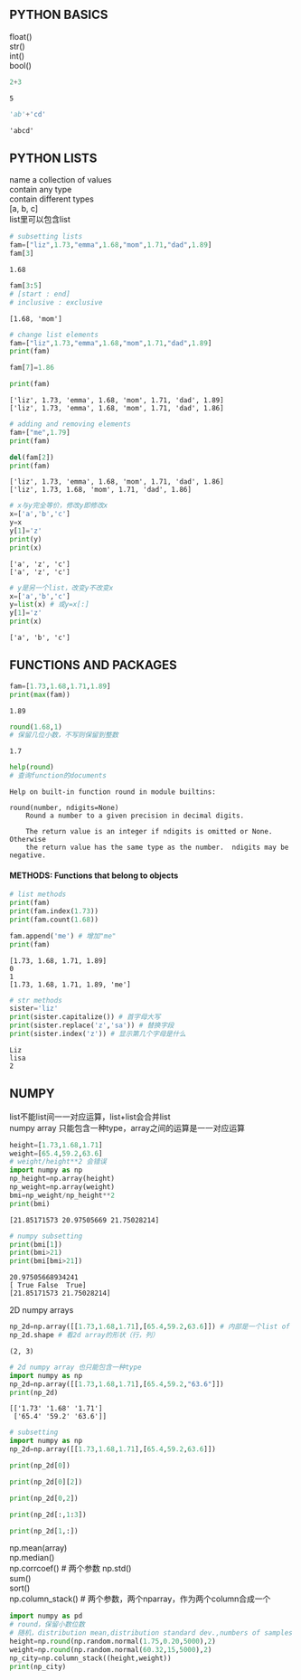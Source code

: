 
## PYTHON BASICS

float()  
str()  
int()  
bool()



```python
2+3
```




    5




```python
'ab'+'cd'
```




    'abcd'



## PYTHON LISTS
name a collection of values  
contain any type  
contain different types  
[a, b, c]  
list里可以包含list


```python
# subsetting lists
fam=["liz",1.73,"emma",1.68,"mom",1.71,"dad",1.89]
fam[3]
```




    1.68




```python
fam[3:5]
# [start : end]
# inclusive : exclusive
```




    [1.68, 'mom']




```python
# change list elements
fam=["liz",1.73,"emma",1.68,"mom",1.71,"dad",1.89]
print(fam)

fam[7]=1.86

print(fam)
```

    ['liz', 1.73, 'emma', 1.68, 'mom', 1.71, 'dad', 1.89]
    ['liz', 1.73, 'emma', 1.68, 'mom', 1.71, 'dad', 1.86]
    


```python
# adding and removing elements
fam+["me",1.79]
print(fam)

del(fam[2])
print(fam)
```

    ['liz', 1.73, 'emma', 1.68, 'mom', 1.71, 'dad', 1.86]
    ['liz', 1.73, 1.68, 'mom', 1.71, 'dad', 1.86]
    


```python
# x与y完全等价，修改y即修改x
x=['a','b','c']
y=x
y[1]='z'
print(y)
print(x)
```

    ['a', 'z', 'c']
    ['a', 'z', 'c']
    


```python
# y是另一个list，改变y不改变x
x=['a','b','c']
y=list(x) # 或y=x[:]
y[1]='z'
print(x)
```

    ['a', 'b', 'c']
    

## FUNCTIONS AND PACKAGES


```python
fam=[1.73,1.68,1.71,1.89]
print(max(fam))
```

    1.89
    


```python
round(1.68,1)
# 保留几位小数，不写则保留到整数
```




    1.7




```python
help(round)
# 查询function的documents
```

    Help on built-in function round in module builtins:
    
    round(number, ndigits=None)
        Round a number to a given precision in decimal digits.
        
        The return value is an integer if ndigits is omitted or None.  Otherwise
        the return value has the same type as the number.  ndigits may be negative.
    
    

#### METHODS: Functions that belong to objects



```python
# list methods
print(fam)
print(fam.index(1.73))
print(fam.count(1.68))

fam.append('me') # 增加"me"
print(fam)
```

    [1.73, 1.68, 1.71, 1.89]
    0
    1
    [1.73, 1.68, 1.71, 1.89, 'me']
    


```python
# str methods
sister='liz'
print(sister.capitalize()) # 首字母大写
print(sister.replace('z','sa')) # 替换字段
print(sister.index('z')) # 显示第几个字母是什么
```

    Liz
    lisa
    2
    

## NUMPY

list不能list间一一对应运算，list+list会合并list  
numpy array 只能包含一种type，array之间的运算是一一对应运算


```python
height=[1.73,1.68,1.71]
weight=[65.4,59.2,63.6]
# weight/height**2 会错误
import numpy as np
np_height=np.array(height)
np_weight=np.array(weight)
bmi=np_weight/np_height**2
print(bmi)
```

    [21.85171573 20.97505669 21.75028214]
    


```python
# numpy subsetting
print(bmi[1])
print(bmi>21)
print(bmi[bmi>21])
```

    20.97505668934241
    [ True False  True]
    [21.85171573 21.75028214]
    

2D numpy arrays


```python
np_2d=np.array([[1.73,1.68,1.71],[65.4,59.2,63.6]]) # 内部是一个list of list
np_2d.shape # 看2d array的形状（行，列）
```




    (2, 3)




```python
# 2d numpy array 也只能包含一种type
import numpy as np
np_2d=np.array([[1.73,1.68,1.71],[65.4,59.2,"63.6"]]) 
print(np_2d)
```

    [['1.73' '1.68' '1.71']
     ['65.4' '59.2' '63.6']]
    


```python
# subsetting
import numpy as np
np_2d=np.array([[1.73,1.68,1.71],[65.4,59.2,63.6]]) 

print(np_2d[0])

print(np_2d[0][2])

print(np_2d[0,2])

print(np_2d[:,1:3])

print(np_2d[1,:])
```

np.mean(array)  
np.median()  
np.corrcoef()  # 两个参数
np.std()  
sum()  
sort()  
np.column_stack() # 两个参数，两个nparray，作为两个column合成一个



```python
import numpy as pd
# round，保留小数位数
# 随机，distribution mean,distribution standard dev.,numbers of samples
height=np.round(np.random.normal(1.75,0.20,5000),2)
weight=np.round(np.random.normal(60.32,15,5000),2)
np_city=np.column_stack((height,weight))
print(np_city)
```
